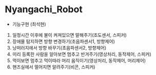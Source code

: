 # Nyangachi_Robot

* 기능구현 (최석현)
1. 일정시간 이후에 불이 켜져있으면 말해주기(조도센서, 스피커)
2. 장애물 탐지하면 방향 변경하기(초음파센서1, 방향제어)
3. 낭떠러지에서 방향 바꾸기(초음파센서2, 방향제어)
4. 미리 등록한 사람을 알아보면 멈추고 반겨주기(영상처리, 동작제어, 스피커)
5. 먹이보면 멈추고 먹이따라 머리 움직이기(영상처리, 동작제어, 머리제어)
6. 핸즈실에서 멀어지면 알려주기(비콘, 스피커)
